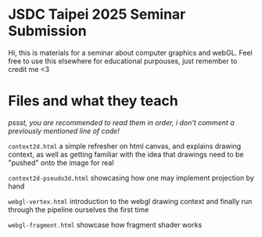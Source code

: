 # JSDC Taipei 2025 Seminar Submission

Hi, this is materials for a seminar about computer graphics and webGL. Feel free to use this elsewhere for educational purpouses, just remember to credit me <3 

# Files and what they teach

_pssst, you are recommended to read them in order, i don't comment a previously mentioned line of code!_

`context2d.html` a simple refresher on html canvas, and explains drawing context, as well as getting familiar with the idea that drawings need to be "pushed" onto the image for real

`context2d-pseudo3d.html` showcasing how one may implement projection by hand

`webgl-vertex.html` introduction to the webgl drawing context and finally run through the pipeline ourselves the first time

`webgl-fragment.html` showcase how fragment shader works
